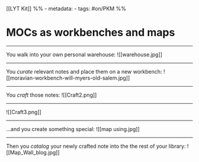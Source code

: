 [[LYT Kit]]
%% - metadata:
	- tags: #on/PKM %%
# MOCs as workbenches and maps

---
You walk into your own personal warehouse:
![[warehouse.jpg]]

---
You *curate* relevant notes and place them on a new workbench:
![[moravian-workbench-will-myers-old-salem.jpg]]

---
You *craft* those notes:
![[Craft2.png]]

---
![[Craft3.png]]

---
...and you create something special:
![[map using.jpg]]

---
Then you *catalog* your newly crafted note into the the rest of your library:
![[Map_Wall_blog.jpg]]